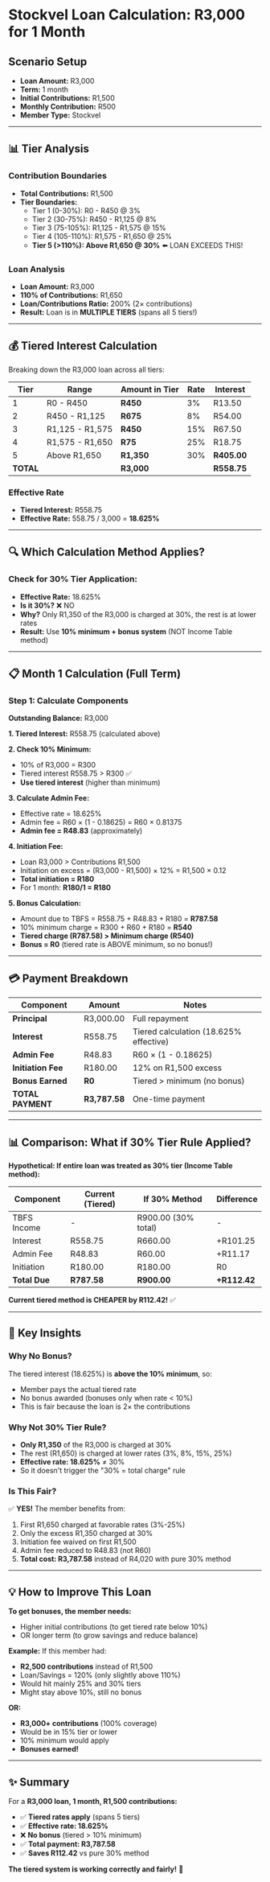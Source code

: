 # Stockvel Loan Calculation: R3,000 for 1 Month

## Scenario Setup
- **Loan Amount:** R3,000
- **Term:** 1 month
- **Initial Contributions:** R1,500
- **Monthly Contribution:** R500
- **Member Type:** Stockvel

---

## 📊 Tier Analysis

### Contribution Boundaries
- **Total Contributions:** R1,500
- **Tier Boundaries:**
  - Tier 1 (0-30%): R0 - R450 @ 3%
  - Tier 2 (30-75%): R450 - R1,125 @ 8%
  - Tier 3 (75-105%): R1,125 - R1,575 @ 15%
  - Tier 4 (105-110%): R1,575 - R1,650 @ 25%
  - **Tier 5 (>110%): Above R1,650 @ 30%** ⬅️ LOAN EXCEEDS THIS!

### Loan Analysis
- **Loan Amount:** R3,000
- **110% of Contributions:** R1,650
- **Loan/Contributions Ratio:** 200% (2× contributions)
- **Result:** Loan is in **MULTIPLE TIERS** (spans all 5 tiers!)

---

## 💰 Tiered Interest Calculation

Breaking down the R3,000 loan across all tiers:

| Tier | Range | Amount in Tier | Rate | Interest |
|------|-------|----------------|------|----------|
| 1 | R0 - R450 | **R450** | 3% | R13.50 |
| 2 | R450 - R1,125 | **R675** | 8% | R54.00 |
| 3 | R1,125 - R1,575 | **R450** | 15% | R67.50 |
| 4 | R1,575 - R1,650 | **R75** | 25% | R18.75 |
| 5 | Above R1,650 | **R1,350** | 30% | **R405.00** |
| **TOTAL** | | **R3,000** | | **R558.75** |

### Effective Rate
- **Tiered Interest:** R558.75
- **Effective Rate:** 558.75 / 3,000 = **18.625%**

---

## 🔍 Which Calculation Method Applies?

### Check for 30% Tier Application:
- **Effective Rate:** 18.625%
- **Is it 30%?** ❌ NO
- **Why?** Only R1,350 of the R3,000 is charged at 30%, the rest is at lower rates
- **Result:** Use **10% minimum + bonus system** (NOT Income Table method)

---

## 📋 Month 1 Calculation (Full Term)

### Step 1: Calculate Components

**Outstanding Balance:** R3,000

**1. Tiered Interest:** R558.75 (calculated above)

**2. Check 10% Minimum:**
- 10% of R3,000 = R300
- Tiered interest R558.75 > R300 ✅
- **Use tiered interest** (higher than minimum)

**3. Calculate Admin Fee:**
- Effective rate = 18.625%
- Admin fee = R60 × (1 - 0.18625) = R60 × 0.81375
- **Admin fee = R48.83** (approximately)

**4. Initiation Fee:**
- Loan R3,000 > Contributions R1,500
- Initiation on excess = (R3,000 - R1,500) × 12% = R1,500 × 0.12
- **Total initiation = R180**
- For 1 month: **R180/1 = R180**

**5. Bonus Calculation:**
- Amount due to TBFS = R558.75 + R48.83 + R180 = **R787.58**
- 10% minimum charge = R300 + R60 + R180 = **R540**
- **Tiered charge (R787.58) > Minimum charge (R540)**
- **Bonus = R0** (tiered rate is ABOVE minimum, so no bonus!)

---

## 💳 Payment Breakdown

| Component | Amount | Notes |
|-----------|--------|-------|
| **Principal** | R3,000.00 | Full repayment |
| **Interest** | R558.75 | Tiered calculation (18.625% effective) |
| **Admin Fee** | R48.83 | R60 × (1 - 0.18625) |
| **Initiation Fee** | R180.00 | 12% on R1,500 excess |
| **Bonus Earned** | **R0** | Tiered > minimum (no bonus) |
| **TOTAL PAYMENT** | **R3,787.58** | One-time payment |

---

## 📊 Comparison: What if 30% Tier Rule Applied?

**Hypothetical: If entire loan was treated as 30% tier (Income Table method):**

| Component | Current (Tiered) | If 30% Method | Difference |
|-----------|------------------|---------------|------------|
| TBFS Income | - | R900.00 (30% total) | - |
| Interest | R558.75 | R660.00 | +R101.25 |
| Admin Fee | R48.83 | R60.00 | +R11.17 |
| Initiation | R180.00 | R180.00 | R0 |
| **Total Due** | **R787.58** | **R900.00** | **+R112.42** |

**Current tiered method is CHEAPER by R112.42!** ✅

---

## 🎯 Key Insights

### Why No Bonus?
The tiered interest (18.625%) is **above the 10% minimum**, so:
- Member pays the actual tiered rate
- No bonus awarded (bonuses only when rate < 10%)
- This is fair because the loan is 2× the contributions

### Why Not 30% Tier Rule?
- **Only R1,350** of the R3,000 is charged at 30%
- The rest (R1,650) is charged at lower rates (3%, 8%, 15%, 25%)
- **Effective rate: 18.625%** ≠ 30%
- So it doesn't trigger the "30% = total charge" rule

### Is This Fair?
✅ **YES!** The member benefits from:
1. First R1,650 charged at favorable rates (3%-25%)
2. Only the excess R1,350 charged at 30%
3. Initiation fee waived on first R1,500
4. Admin fee reduced to R48.83 (not R60)
5. **Total cost: R3,787.58** instead of R4,020 with pure 30% method

---

## 💡 How to Improve This Loan

**To get bonuses, the member needs:**
- Higher initial contributions (to get tiered rate below 10%)
- OR longer term (to grow savings and reduce balance)

**Example:** If this member had:
- **R2,500 contributions** instead of R1,500
- Loan/Savings = 120% (only slightly above 110%)
- Would hit mainly 25% and 30% tiers
- Might stay above 10%, still no bonus

**OR:**
- **R3,000+ contributions** (100% coverage)
- Would be in 15% tier or lower
- 10% minimum would apply
- **Bonuses earned!**

---

## ✨ Summary

For a **R3,000 loan, 1 month, R1,500 contributions:**

- ✅ **Tiered rates apply** (spans 5 tiers)
- ✅ **Effective rate: 18.625%**
- ❌ **No bonus** (tiered > 10% minimum)
- ✅ **Total payment: R3,787.58**
- ✅ **Saves R112.42** vs pure 30% method

**The tiered system is working correctly and fairly!** 🎯

